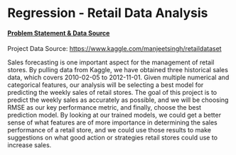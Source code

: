 # Regression - Retail Data Analysis

#### <ins>Problem Statement & Data Source</ins>
Project Data Source: https://www.kaggle.com/manjeetsingh/retaildataset

Sales forecasting is one important aspect for the management of retail stores. By pulling data from Kaggle, we have obtained three historical sales data, which covers 2010-02-05 to 2012-11-01. Given multiple numerical and categorical features, our analysis will be selecting a best model for predicting the weekly sales of retail stores. The goal of this project is to predict the weekly sales as accurately as possible, and we will be choosing RMSE as our key performance metric, and finally, choose the best prediction model. By looking at our trained models, we could get a better sense of what features are of more importance in determining the sales performance of a retail store, and we could use those results to make suggestions on what good action or strategies retail stores could use to increase sales. 
